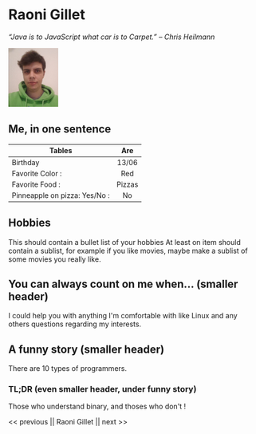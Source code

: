 # Raoni Gillet


_“Java is to JavaScript what car is to Carpet.” – Chris Heilmann_

![](raoni_small.png)

## Me, in one sentence

| Tables        | Are           |
| ------------- |:-------------:|
| Birthday        | 13/06 |
| Favorite Color :| Red      |
| Favorite Food : | Pizzas      |
| Pinneapple on pizza: Yes/No : | No      |

## Hobbies

This should contain a bullet list of your hobbies
At least on item should contain a sublist, for example if you like movies, maybe make a sublist of some movies you really like.

## You can always count on me when... (smaller header)

I could help you with anything I'm comfortable with like Linux and any others questions regarding my interests.

## A funny story (smaller header)

There are 10 types of programmers.

### TL;DR (even smaller header, under funny story)

Those who understand binary, and thoses who don't !

<< previous || Raoni Gillet || next >>
